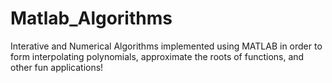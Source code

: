# Matlab_Algorithms
Interative and Numerical Algorithms implemented using MATLAB in order to form interpolating polynomials, approximate the roots of functions, and other fun applications!
